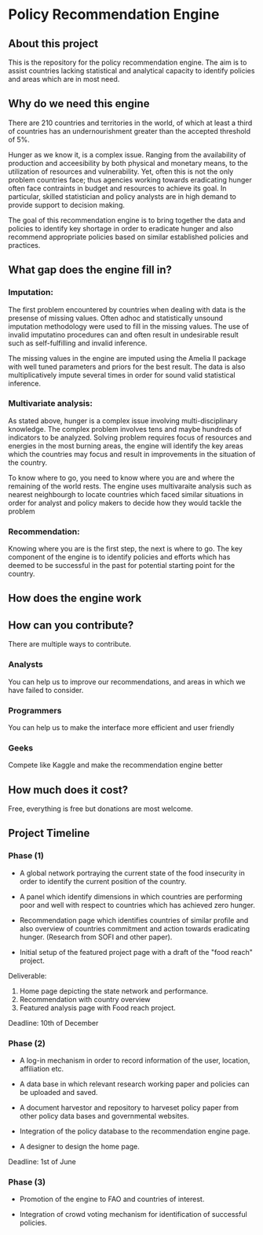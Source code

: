 # Policy Recommendation Engine


## About this project

This is the repository for the policy recommendation engine. The aim
is to assist countries lacking statistical and analytical capacity to
identify policies and areas which are in most need.

## Why do we need this engine

There are 210 countries and territories in the world, of which at
least a third of countries has an undernourishment greater than the
accepted threshold of 5%.

Hunger as we know it, is a complex issue. Ranging from the
availability of production and acceesibility by both physical and
monetary means, to the utilization of resources and
vulnerability. Yet, often this is not the only problem countries face;
thus agencies working towards eradicating hunger often face contraints
in budget and resources to achieve its goal. In particular, skilled
statistician and policy analysts are in high demand to provide support
to decision making.

The goal of this recommendation engine is to bring together the data
and policies to identify key shortage in order to eradicate hunger and
also recommend appropriate policies based on similar established
policies and practices.


## What gap does the engine fill in?

### Imputation:

The first problem encountered by countries when dealing with data is
the presense of missing values. Often adhoc and statistically unsound
imputation methodology were used to fill in the missing values. The
use of invalid imputatino procedures can and often result in
undesirable result such as self-fulfilling and invalid inference.

The missing values in the engine are imputed using the Amelia II
package with well tuned parameters and priors for the best result. The
data is also multiplicatively impute several times in order for sound
valid statistical inference. 

### Multivariate analysis:

As stated above, hunger is a complex issue involving
multi-disciplinary knowledge. The complex problem involves tens and
maybe hundreds of indicators to be analyzed. Solving problem requires
focus of resources and energies in the most burning areas, the engine
will identify the key areas which the countries may focus and result
in improvements in the situation of the country.

To know where to go, you need to know where you are and where the
remaining of the world rests. The engine uses multivaraite analysis
such as nearest neighbourgh to locate countries which faced similar
situations in order for analyst and policy makers to decide how they
would tackle the problem

### Recommendation:

Knowing where you are is the first step, the next is where to go. The
key component of the engine is to identify policies and efforts which
has deemed to be successful in the past for potential starting point
for the country.

## How does the engine work


## How can you contribute?

There are multiple ways to contribute.

### Analysts
You can help us to improve our recommendations, and areas in which we have failed to consider.

### Programmers 
You can help us to make the interface more efficient and user friendly

### Geeks
Compete like Kaggle and make the recommendation engine better


## How much does it cost?

Free, everything is free but donations are most welcome.

## Project Timeline

### Phase (1)

* A global network portraying the current state of the food insecurity
  in order to identify the current position of the country.

* A panel which identify dimensions in which countries are performing
  poor and well with respect to countries which has achieved zero
  hunger.

* Recommendation page which identifies countries of similar profile
  and also overview of countries commitment and action towards
  eradicating hunger. (Research from SOFI and other paper).

* Initial setup of the featured project page with a draft of the "food
  reach" project.


Deliverable:

1. Home page depicting the state network and performance.
2. Recommendation with country overview
3. Featured analysis page with Food reach project.

Deadline: 10th of December

### Phase (2)

* A log-in mechanism in order to record information of the user, location, affiliation etc.

* A data base in which relevant research working paper and policies can be uploaded and saved.

* A document harvestor and repository to harveset policy paper from
  other policy data bases and governmental websites.

* Integration of the policy database to the recommendation engine page.

* A designer to design the home page.

Deadline: 1st of June

### Phase (3) 

* Promotion of the engine to FAO and countries of interest.

* Integration of crowd voting mechanism for identification of successful policies.